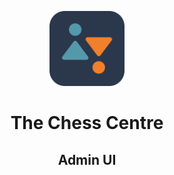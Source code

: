 <p align="center">
  <img src="img/cc-logo.png" width="120" />
  <h1 align="center">The Chess Centre</h1>
  <h2 align="center">Admin UI</h2>
</p>